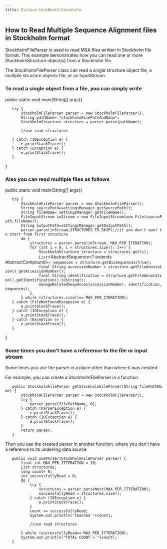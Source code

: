 ```yaml
---
title: BioJava:CookBook3:Stockholm
---
```


How to Read Multiple Sequence Alignment files in Stockholm format
-----------------------------------------------------------------

StockholmFileParser is used to read MSA files written in Stockholm file
format. This example demonstrates how you can read one or more
StockholmStructure object(s) from a Stockholm file.

The StockholmFileParser class can read a single structure object file, a
multiple structure objects file, or an InputStream.

### To read a single object from a file, you can simply write

<java> public static void main(String[] args){

`   try {`  
`       StockholmFileParser parser = new StockholmFileParser();`  
`       String pathName= "stockholmFilePathAndName";`  
`       StockholmStructure structure = parser.parse(pathName);`  
`           `  
`       //use read structures`  
`           `  
`   } catch (IOException e) {`  
`       e.printStackTrace();`  
`   } catch (Exception e) {`  
`       e.printStackTrace();`  
`   }`

} </java>

### Also you can read multiple files as follows

<java> public static void main(String[] args){

`   try {`  
`       StockholmFileParser parser = new StockholmFileParser();`  
`       String sourcePath=settingsManager.getSourcePath();`  
`       String fileName= settingsManager.getFileName();`  
`       FileInputStream inStream = new FileInputStream(new File(sourcePath,fileName));`  
`       String outputPath=settingsManager.getOutputPath();`  
`       parser.parse(inStream,STRUCTURES_TO_SKIP);//if you don't want to start from first structure`  
`       do {`  
`           structures = parser.parse(inStream, MAX_PER_ITERATION);`  
`           for (int i = 0; i < structures.size(); i++) {`  
`               StockholmStructure structure = structures.get(i);`  
`               List`<AbstractSequence<? extends AbstractCompound>`> sequences = structure.getBioSequences(true);`  
`               final String accessionNumber = structure.getFileAnnotation().getAccessionNumber();`  
`               final String identification = structure.getFileAnnotation().getIdentification().toString();`  
`               manageRelatedSequences(accessionNumber, identification,sequences);`  
`           }`  
`       } while (structures.size()== MAX_PER_ITERATION);`  
`   } catch (FileNotFoundException e) {`  
`       e.printStackTrace();`  
`   } catch (IOException e) {`  
`       e.printStackTrace();`  
`   } catch (Exception e) {`  
`       e.printStackTrace();`  
`   }`

} </java>

### Some times you don't have a reference to the file or input stream

Some times you use the parser in a place other than where it was
created.

For example, you can create a StockholmFileParser in a function <java>

`   public StockholmFileParser getStockholmFileParser(String filePathName) {`  
`       StockholmFileParser parser = new StockholmFileParser();`  
`       try {`  
`           parser.parse(filePathName, 0);`  
`       } catch (ParserException e) {`  
`           e.printStackTrace();`  
`       } catch (IOException e) {`  
`           e.printStackTrace();`  
`       }`  
`       return parser;`  
`   }`

</java>

Then you use the created parser in another function, where you don't
have a reference to its underling data source <java>

`   public void usePArser(StockholmFileParser parser) {`  
`       final int MAX_PER_ITTERATION = 10;`  
`       List`<StockholmStructure>` structures;`  
`       long count= 0;`  
`       int successfullyRead = 0;`  
`       do {`  
`           try {`  
`               structures = parser.parseNext(MAX_PER_ITTERATION);`  
`               successfullyRead = structures.size();`  
`           } catch (IOException e) {`  
`               e.printStackTrace();`  
`           }`  
`           count += successfullyRead;`  
`           System.out.println("reached "+count);`  
`           `  
`           //use read structures`  
`           `  
`       } while (successfullyRead== MAX_PER_ITTERATION);`  
`       System.out.println("TOTAL COUNT = "+count);`  
`   }`

</java>
